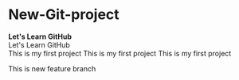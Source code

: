 # New-Git-project
<b>Let's Learn GitHub</b>
<br>
Let's Learn GitHub
<br>
This is my first project
This is my first project
This is my first project

This is new feature branch



